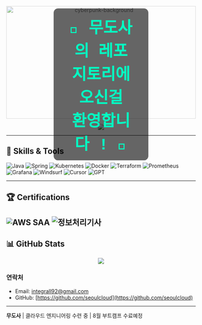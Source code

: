 <!-- README Header: 8bit Cyber Glitch Style -->

<div align="center" style="position: relative; text-align: center;">

  <!-- 움직이는 cyberpunk 느낌 배경 -->
  <img src="https://media.giphy.com/media/h408T6Y5GfmXBKW62l/giphy.gif" 
       alt="cyberpunk-background" width="100%" style="max-height: 300px; object-fit: cover; opacity: 0.6;">

  <!-- 깜빡이는 타이핑 효과 텍스트 -->
  <h1 style="position: absolute; top: 50%; left: 50%; transform: translate(-50%, -50%);
             font-family: 'Courier New', monospace;
             font-size: 3em; color: #00ffc3;
             background-color: rgba(0, 0, 0, 0.6); padding: 0.4em 1em;
             border-radius: 12px;
             animation: blink 1s steps(1) infinite;">
    👾 무도사의 레포지토리에 오신걸 환영합니다 ! 👾
  </h1>

  <!-- 깜빡이는 효과 정의 -->
  <style>
    @keyframes blink {
      50% {
        opacity: 0;
      }
    }
  </style>

</div>

<p align="center">
<img src="https://media.giphy.com/media/v1.Y2lkPWVjZjA1ZTQ3NnIxbmw0Mnhjcmlya2UxbHBqNDlwZjRnc2J3a3V4cWJmNHp6N2s5YiZlcD12MV9naWZzX3JlbGF0ZWQmY3Q9Zw/utFF9A5SqkhnIJg4pI/giphy.gif" />
</p>

---

## 🚀 Skills & Tools

![Java](https://img.shields.io/badge/Java-007396?style=for-the-badge&logo=java&logoColor=white)
![Spring](https://img.shields.io/badge/Spring-6DB33F?style=for-the-badge&logo=spring&logoColor=white)
![Kubernetes](https://img.shields.io/badge/Kubernetes-326CE5?style=for-the-badge&logo=kubernetes&logoColor=white)
![Docker](https://img.shields.io/badge/Docker-2496ED?style=for-the-badge&logo=docker&logoColor=white)
![Terraform](https://img.shields.io/badge/Terraform-623CE4?style=for-the-badge&logo=terraform&logoColor=white)
![Prometheus](https://img.shields.io/badge/Prometheus-E6522C?style=for-the-badge&logo=prometheus&logoColor=white)
![Grafana](https://img.shields.io/badge/Grafana-F46800?style=for-the-badge&logo=grafana&logoColor=white)
![Windsurf](https://img.shields.io/badge/Windsurf-000000?style=for-the-badge&logo=wind&logoColor=white) <!-- 공식 로고 없으면 검은색으로 임시 -->
![Cursor](https://img.shields.io/badge/Cursor-00BCD4?style=for-the-badge&logo=cursor&logoColor=white) <!-- 공식 로고 없으면 비슷한 색상으로 대체 -->
![GPT](https://img.shields.io/badge/GPT-FF6F61?style=for-the-badge&logo=openai&logoColor=white)

---

## 🏆 Certifications

![AWS SAA](https://img.shields.io/badge/AWS-SAA-orange?style=for-the-badge&logo=amazon-aws&logoColor=white)
![정보처리기사](https://img.shields.io/badge/정보처리-기사-blue?style=for-the-badge)
---

## 📊 GitHub Stats

<p align="center">
<img src="https://github-readme-stats.vercel.app/api?username=seoulcloud&show_icons=true&count_private=true&theme=gruvbox_light&show_icons=true" />
</p>

### 연락처  
- Email: integrall92@gmail.com
- GitHub: [https://github.com/seoulcloud](https://github.com/seoulcloud)

---

**무도사** | 클라우드 엔지니어링 수련 중 | 8월 부트캠프 수료예정

